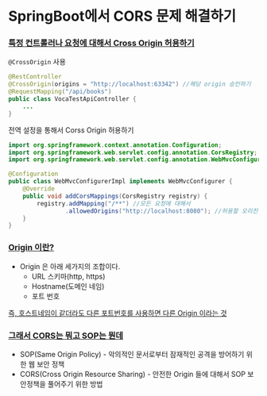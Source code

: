 # SpringBoot에서 CORS 문제 해결하기

### <ins>특정 컨트롤러나 요청에 대해서 Cross Origin 허용하기</ins>

``@CrossOrigin`` 사용
```java
@RestController
@CrossOrigin(origins = "http://localhost:63342") //해당 origin 승인하기
@RequestMapping("/api/books")
public class VocaTestApiController {
    ...
}
```

전역 설정을 통해서 Corss Origin 허용하기
```java
import org.springframework.context.annotation.Configuration;
import org.springframework.web.servlet.config.annotation.CorsRegistry;
import org.springframework.web.servlet.config.annotation.WebMvcConfigurer;

@Configuration
public class WebMvcConfigurerImpl implements WebMvcConfigurer {
    @Override
    public void addCorsMappings(CorsRegistry registry) {
        registry.addMapping("/**") //모든 요청에 대해서
                .allowedOrigins("http://localhost:8080"); //허용할 오리진들
    }
}
```

### <ins>Origin 이란?</ins>
* Origin 은 아래 세가지의 조합이다.
  * URL 스키마(http, https)
  * Hostname(도메인 네임)
  * 포트 번호

<ins>즉, 호스트네임이 같더라도 다른 포트번호를 사용하면 다른 Origin 이라는 것</ins>

### <ins>그래서 CORS는 뭐고 SOP는 뭔데</ins>
* SOP(Same Origin Policy) - 악의적인 문서로부터 잠재적인 공격을 방어하기 위한 웹 보안 정책
* CORS(Cross Origin Resource Sharing) - 안전한 Origin 들에 대해서 SOP 보안정책을 풀어주기 위한 방법

